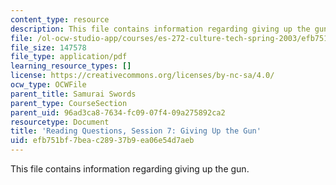 ```yaml
---
content_type: resource
description: This file contains information regarding giving up the gun.
file: /ol-ocw-studio-app/courses/es-272-culture-tech-spring-2003/efb751bf7beac28937b9ea06e54d7aeb_MITES_272S03_q07.pdf
file_size: 147578
file_type: application/pdf
learning_resource_types: []
license: https://creativecommons.org/licenses/by-nc-sa/4.0/
ocw_type: OCWFile
parent_title: Samurai Swords
parent_type: CourseSection
parent_uid: 96ad3ca8-7634-fc09-07f4-09a275892ca2
resourcetype: Document
title: 'Reading Questions, Session 7: Giving Up the Gun'
uid: efb751bf-7bea-c289-37b9-ea06e54d7aeb
---
```

This file contains information regarding giving up the gun.